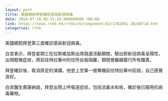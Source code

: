 ```yaml
---
layout: post
title: 美國總統拜登確診感染新冠病毒
date: 2024-07-18 06:31:24.000000000 +08:00
link: https://news.rthk.hk/rthk/ch/component/k2/1762051-20240718.htm
categories: rthk
---
```


美國總統拜登第三度確診感染新冠病毒。

白宮表示，拜登星期三在拉斯維加斯出席競選活動期間，驗出對新冠病毒呈陽性，出現輕微症狀，將前往特拉華州的住所自我隔離，期間會繼續履行所有職責。

拜登確診後，取消原定的演講，他登上空軍一號專機前往特拉華州前說，自己感覺良好。

白宮醫生奧康納說，拜登出現上呼吸道症狀，包括流鼻水和咳，確診後已服用抗病毒藥物。
